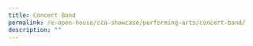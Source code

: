 ```yaml
---
title: Concert Band
permalink: /e-open-house/cca-showcase/performing-arts/concert-band/
description: ""
---
```

